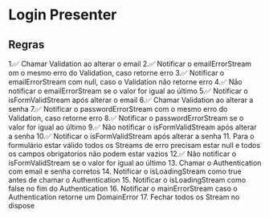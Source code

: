 # Login Presenter
## Regras
1.✅ Chamar Validation ao alterar o email
2.✅ Notificar o emailErrorStream om o mesmo erro do Validation, caso retorne erro
3.✅ Notificar o emailErrorStream com null, caso o Validation não retorne erro
4.✅ Não notificar o emailErrorStream se o valor for igual ao último
5.✅ Notificar o isFormValidStream após alterar o email
6.✅ Chamar Validation ao alterar a senha
7.✅ Notificar o passwordErrorStream com o mesmo erro do Validation, caso retorne erro
8.✅ Notificar o passwordErrorStream se o valor for igual ao último
9.✅ Não notificar o isFormValidStream após alterar a senha
10.✅ Notificar o isFormValidStream após alterar a senha
11. Para o formulário estar válido todos os Streams de erro precisam estar null e todos os campos obrigatorios não podem estar vazios
12.✅ Não notificar o isFormValidStream se o valor for igual ao último
13. Chamar o Authentication com email e senha corretos
14. Notificar o isLoadingStream como true antes de chamar o Authentication
15. Notificar o isLoadingStream como false no fim do Authentication
16. Notificar o mainErrorStream caso o Authentication retorne um DomainError
17. Fechar todos os Stream no dispose